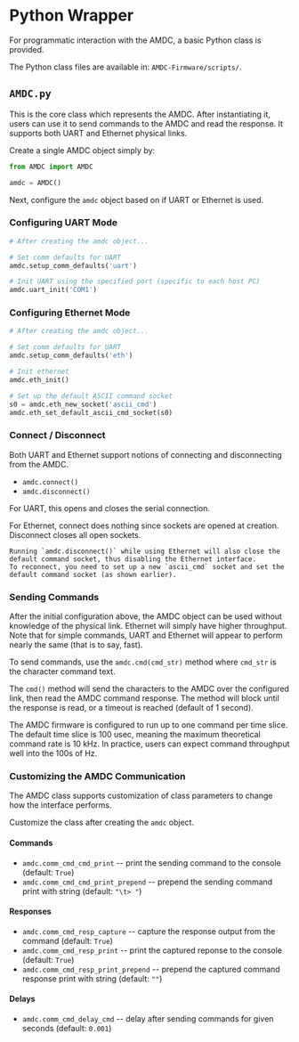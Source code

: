 # Python Wrapper

For programmatic interaction with the AMDC, a basic Python class is provided.

The Python class files are available in: `AMDC-Firmware/scripts/`.

## `AMDC.py`

This is the core class which represents the AMDC.
After instantiating it, users can use it to send commands to the AMDC and read the response.
It supports both UART and Ethernet physical links.

Create a single AMDC object simply by:

```python
from AMDC import AMDC

amdc = AMDC()
```

Next, configure the `amdc` object based on if UART or Ethernet is used.

### Configuring UART Mode

```python
# After creating the amdc object...

# Set comm defaults for UART
amdc.setup_comm_defaults('uart')

# Init UART using the specified port (specific to each host PC)
amdc.uart_init('COM1')
```

### Configuring Ethernet Mode

```python
# After creating the amdc object...

# Set comm defaults for UART
amdc.setup_comm_defaults('eth')

# Init ethernet 
amdc.eth_init()

# Set up the default ASCII command socket
s0 = amdc.eth_new_socket('ascii_cmd')
amdc.eth_set_default_ascii_cmd_socket(s0)
```

### Connect / Disconnect

Both UART and Ethernet support notions of connecting and disconnecting from the AMDC.

- `amdc.connect()`
- `amdc.disconnect()`

For UART, this opens and closes the serial connection.

For Ethernet, connect does nothing since sockets are opened at creation.
Disconnect closes all open sockets.

```{warning}
Running `amdc.disconnect()` while using Ethernet will also close the default command socket, thus disabling the Ethernet interface.
To reconnect, you need to set up a new `ascii_cmd` socket and set the default command socket (as shown earlier).
```

### Sending Commands

After the initial configuration above, the AMDC object can be used without knowledge of the physical link.
Ethernet will simply have higher throughput.
Note that for simple commands, UART and Ethernet will appear to perform nearly the same (that is to say, fast).

To send commands, use the `amdc.cmd(cmd_str)` method where `cmd_str` is the character command text.

The `cmd()` method will send the characters to the AMDC over the configured link, then read the AMDC command response.
The method will block until the response is read, or a timeout is reached (default of 1 second).

The AMDC firmware is configured to run up to one command per time slice.
The default time slice is 100 usec, meaning the maximum theoretical command rate is 10 kHz.
In practice, users can expect command throughput well into the 100s of Hz.

### Customizing the AMDC Communication

The AMDC class supports customization of class parameters to change how the interface performs.

Customize the class after creating the `amdc` object.

#### Commands

- `amdc.comm_cmd_cmd_print` -- print the sending command to the console (default: `True`)
- `amdc.comm_cmd_cmd_print_prepend` -- prepend the sending command print with string (default: `"\t> "`)

#### Responses

- `amdc.comm_cmd_resp_capture` -- capture the response output from the command (default: `True`)
- `amdc.comm_cmd_resp_print` -- print the captured reponse to the console (default: `True`)
- `amdc.comm_cmd_resp_print_prepend` -- prepend the captured command response print with string (default: `""`)

#### Delays

- `amdc.comm_cmd_delay_cmd` -- delay after sending commands for given seconds (default: `0.001`)
